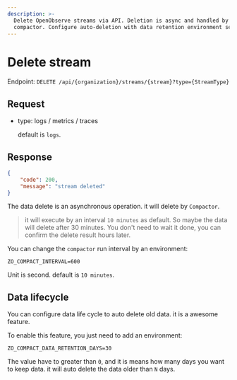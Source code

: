 ```yaml
---
description: >-
  Delete OpenObserve streams via API. Deletion is async and handled by the
  compactor. Configure auto-deletion with data retention environment settings.
---
```

# Delete stream

Endpoint: `DELETE /api/{organization}/streams/{stream}?type={StreamType}`

## Request

- type: logs / metrics / traces

	default is `logs`.

## Response

```json
{
	"code": 200,
	"message": "stream deleted"
}
```

The data delete is an asynchronous operation. it will delete by `Compactor`. 

> it will execute by an interval `10 minutes` as default. So maybe the data will delete after 30 minutes. You don't need to wait it done, you can confirm the delete result hours later.

You can change the `compactor` run interval by an environment:

```
ZO_COMPACT_INTERVAL=600
```

Unit is second. default is `10 minutes`.


## Data lifecycle

You can configure data life cycle to auto delete old data. it is a awesome feature.

To enable this feature, you just need to add an environment:

```
ZO_COMPACT_DATA_RETENTION_DAYS=30
```

The value have to greater than `0`, and it is means how many days you want to keep data. it will auto delete the data older than `N` days.
